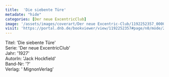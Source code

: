 ```yaml
---
title:  'Die siebente Türe'
metadate: "hide"
categories: [Der neue ExcentricClub]
image: '/assets/images/coverart/Der neue Excentric-Club/1192252357_00000010.jpg'
visit: 'https://portal.dnb.de/bookviewer/view/1192252357#page/n0/mode/2up'
---
```

Titel: 'Die siebente Türe' <br>
Serie: 'Der neue ExcentricClub' <br>
Jahr: '1927' <br>
AutorIn: 'Jack Hockfield' <br>
Band-Nr: '?' <br>
Verlag: ' MignonVerlag'
